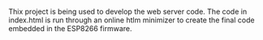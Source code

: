 Thix project is being used to develop the web server code. The code in index.html is run through an online htlm minimizer
to create the final code embedded in the ESP8266 firmware.
